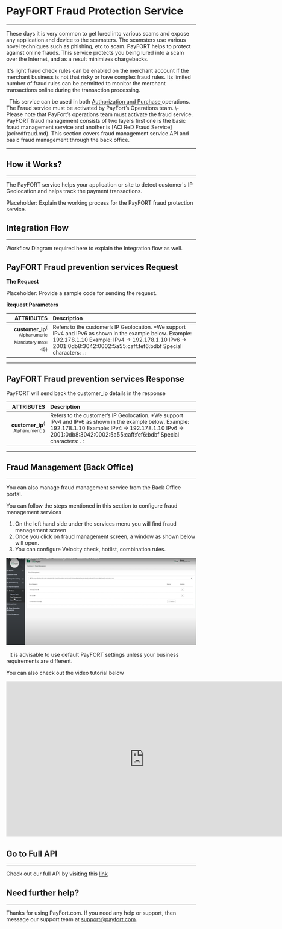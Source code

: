 # PayFORT Fraud Protection Service

------

These days it is very common to get lured into various scams and expose any application and device to the scamsters. The scamsters use various novel techniques such as phishing, etc to scam. PayFORT helps to protect against  online frauds. This service protects you being lured into a scam over the Internet, and as a result minimizes chargebacks.  

It's light fraud check rules can be enabled on the merchant account if the merchant business is not that risky or have complex fraud rules. Its limited number of fraud rules can be permitted to monitor the merchant transactions online during the transaction processing.

<div class="alert alert-info"><i class="fa fa-info">&nbsp;&nbsp;</i>This service can be used in both <a href="../docs/redirections.md">Authorization and Purchase </a>operations. The Fraud service must be activated by PayFort’s Operations team.
    \- Please note that PayFort’s operations team must activate the fraud service.</div>
PayFORT fraud management consists of two layers first one is the basic fraud management service and another is [ACI ReD Fraud Service](aciredfraud.md). This section covers fraud management service API and basic fraud management through the back office.



------

## How it Works?

------

The PayFORT service helps your application or site to detect customer's IP Geolocation and helps track the payment transactions.



Placeholder: Explain the working process for the PayFORT fraud protection service.



## Integration Flow

------

Workflow Diagram required here to explain the Integration flow as well.



## PayFORT Fraud prevention services Request

**The Request**

Placeholder: Provide a sample code for sending the request.



**Request Parameters**

|                                                  ATTRIBUTES | Description                                                  |
| ----------------------------------------------------------: | :----------------------------------------------------------- |
| **customer_ip**<sup>( Alphanumeric Mandatory max: 45)</sup> | Refers to the customer’s IP Geolocation. *We support IPv4 and IPv6 as shown in the example below. Example: 192.178.1.10 Example: IPv4 → 192.178.1.10 IPv6 → 2001:0db8:3042:0002:5a55:caff:fef6:bdbf Special characters: . : |

------

## PayFORT Fraud prevention services Response

PayFORT will send back the customer_ip details in the response

|                                 ATTRIBUTES | Description                                                  |
| -----------------------------------------: | :----------------------------------------------------------- |
| **customer_ip**<sup>( Alphanumeric )</sup> | Refers to the customer’s IP Geolocation. *We support IPv4 and IPv6 as shown in the example below. Example: 192.178.1.10 Example: IPv4 → 192.178.1.10 IPv6 → 2001:0db8:3042:0002:5a55:caff:fef6:bdbf Special characters: . : |

------

## Fraud Management (Back Office)

------

You can also manage fraud management service from the Back Office portal. 

You can follow the steps mentioned in this section to configure fraud management services

1. On the left hand side under the services menu you will find fraud management screen
2. Once you click on fraud management screen, a window as shown below will open.
3. You can configure Velocity check, hotlist, combination rules.



![](img/fraudmanagementbackoffice.jpg)



<div class="alert alert-info"><i class="fa fa-info">&nbsp;&nbsp;</i>It is advisable to use default PayFORT settings unless your business requirements are different.</div>

You can also check out the video tutorial below



<div class="embed-responsive embed-responsive-16by9">
<iframe width="734" height="413" src="https://www.youtube.com/embed/L_mE9GqCA-8" frameborder="0" allow="accelerometer; autoplay; encrypted-media; gyroscope; picture-in-picture" allowfullscreen></iframe>
</div>



## Go to Full API

------

Check out our full API by visiting this [link](https://docs.payfort.com/docs/api/build/index.html#redirection)

## Need further help?

------

Thanks for using PayFort.com. If you need any help or support, then message our support team at [support@payfort.com](mailto:support@payfort.com).

